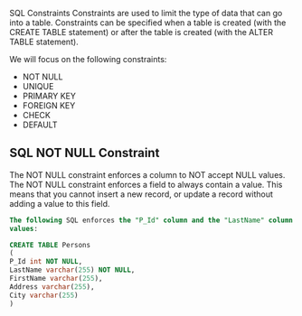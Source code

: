 SQL Constraints
Constraints are used to limit the type of data that can go into a table.
Constraints can be specified when a table is created (with the CREATE TABLE statement) or after
the table is created (with the ALTER TABLE statement).

We will focus on the following constraints:
* NOT NULL
* UNIQUE
* PRIMARY KEY
* FOREIGN KEY
* CHECK
* DEFAULT

## SQL NOT NULL Constraint
The NOT NULL constraint enforces a column to NOT accept NULL values.
The NOT NULL constraint enforces a field to always contain a value. This means that you cannot
insert a new record, or update a record without adding a value to this field.
```sql
The following SQL enforces the "P_Id" column and the "LastName" column to not accept NULL
values:

CREATE TABLE Persons
(
P_Id int NOT NULL,
LastName varchar(255) NOT NULL,
FirstName varchar(255),
Address varchar(255),
City varchar(255)
)
```